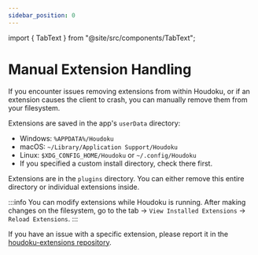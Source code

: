 ```yaml
---
sidebar_position: 0
---
```


import { TabText } from "@site/src/components/TabText";

# Manual Extension Handling

If you encounter issues removing extensions from within Houdoku, or if an extension
causes the client to crash, you can manually remove them from your filesystem.

Extensions are saved in the app's `userData` directory:

- Windows: `%APPDATA%/Houdoku`
- macOS: `~/Library/Application Support/Houdoku`
- Linux: `$XDG_CONFIG_HOME/Houdoku` or `~/.config/Houdoku`
- If you specified a custom install directory, check there first.

Extensions are in the `plugins` directory. You can either remove this entire directory
or individual extensions inside.

:::info
You can modify extensions while Houdoku is running. After making changes on the filesystem,
go to the <TabText name='extensions'/> tab -> `View Installed Extensions` -> `Reload Extensions`.
:::

If you have an issue with a specific extension, please report it in the
[houdoku-extensions repository](https://github.com/xgi/houdoku-extensions/issues).
